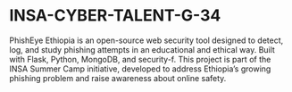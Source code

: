 # INSA-CYBER-TALENT-G-34
PhishEye Ethiopia is an open-source web security tool designed to detect, log, and study phishing attempts in an educational and ethical way.   Built with Flask, Python, MongoDB, and security-f.  This project is part of the INSA Summer Camp initiative, developed to address Ethiopia’s growing phishing problem and raise awareness about online safety.
